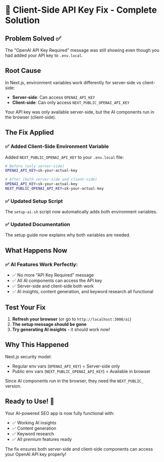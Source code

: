 # 🔧 Client-Side API Key Fix - Complete Solution

## Problem Solved ✅

The "OpenAI API Key Required" message was still showing even though you had added your API key to `.env.local`.

## Root Cause

In Next.js, environment variables work differently for server-side vs client-side:

- **Server-side**: Can access `OPENAI_API_KEY` 
- **Client-side**: Can only access `NEXT_PUBLIC_OPENAI_API_KEY`

Your API key was only available server-side, but the AI components run in the browser (client-side).

## The Fix Applied

### ✅ **Added Client-Side Environment Variable**

Added `NEXT_PUBLIC_OPENAI_API_KEY` to your `.env.local` file:

```bash
# Before (only server-side)
OPENAI_API_KEY=sk-your-actual-key

# After (both server-side and client-side)
OPENAI_API_KEY=sk-your-actual-key
NEXT_PUBLIC_OPENAI_API_KEY=sk-your-actual-key
```

### ✅ **Updated Setup Script**

The `setup-ai.sh` script now automatically adds both environment variables.

### ✅ **Updated Documentation**

The setup guide now explains why both variables are needed.

## What Happens Now

### ✅ **AI Features Work Perfectly:**
- ✅ No more "API Key Required" message
- ✅ All AI components can access the API key
- ✅ Server-side and client-side both work
- ✅ AI insights, content generation, and keyword research all functional

## Test Your Fix

1. **Refresh your browser** (or go to `http://localhost:3000/ai`)
2. **The setup message should be gone**
3. **Try generating AI insights** - it should work now!

## Why This Happened

Next.js security model:
- Regular env vars (`OPENAI_API_KEY`) = Server-side only
- Public env vars (`NEXT_PUBLIC_OPENAI_API_KEY`) = Available in browser

Since AI components run in the browser, they need the `NEXT_PUBLIC_` version.

## Ready to Use! 🚀

Your AI-powered SEO app is now fully functional with:
- ✅ Working AI insights
- ✅ Content generation
- ✅ Keyword research
- ✅ All premium features ready

The fix ensures both server-side and client-side components can access your OpenAI API key properly!
